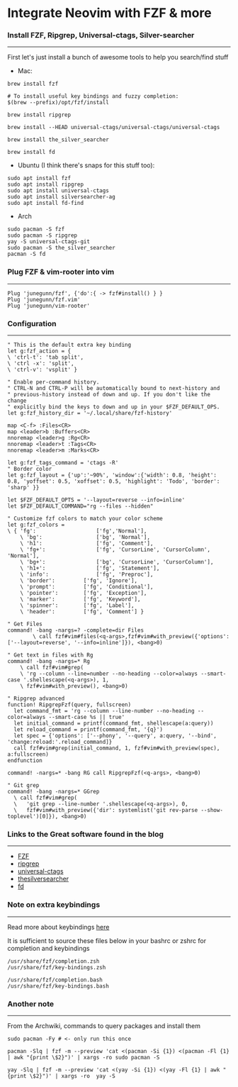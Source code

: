 # Integrate Neovim with FZF & more

### Install FZF, Ripgrep, Universal-ctags, Silver-searcher

---

First let's just install a bunch of awesome tools to help you search/find stuff

- Mac: 
```
brew install fzf

# To install useful key bindings and fuzzy completion:
$(brew --prefix)/opt/fzf/install

brew install ripgrep

brew install --HEAD universal-ctags/universal-ctags/universal-ctags

brew install the_silver_searcher

brew install fd
```

- Ubuntu (I think there's snaps for this stuff too):

```
sudo apt install fzf
sudo apt install ripgrep
sudo apt install universal-ctags
sudo apt install silversearcher-ag
sudo apt install fd-find
```

- Arch
```
sudo pacman -S fzf
sudo pacman -S ripgrep
yay -S universal-ctags-git
sudo pacman -S the_silver_searcher
pacman -S fd
```

### Plug FZF & vim-rooter into vim

---

```
Plug 'junegunn/fzf', {'do':{ -> fzf#install() } }
Plug 'junegunn/fzf.vim'
Plug 'junegunn/vim-rooter'
```

### Configuration

---

```
" This is the default extra key binding
let g:fzf_action = {
\ 'ctrl-t': 'tab split',
\ 'ctrl -x': 'split',
\ 'ctrl-v': 'vsplit' }

" Enable per-command history.
" CTRL-N and CTRL-P will be automatically bound to next-history and
" previous-history instead of down and up. If you don't like the change
" explicitly bind the keys to down and up in your $FZF_DEFAULT_OPS.
let g:fzf_history_dir = '~/.local/share/fzf-history'

map <C-f> :Files<CR>
map <leader>b :Buffers<CR>
nnoremap <leader>g :Rg<CR>
nnoremap <leader>t :Tags<CR>
nnoremap <leader>m :Marks<CR>

let g:fzf_tags_command = 'ctags -R'
" Border color
let g:fzf_layout = {'up':'~90%', 'window':{'width': 0.8, 'height': 0.8, 'yoffset': 0.5, 'xoffset': 0.5, 'highlight': 'Todo', 'border': 'sharp' }}

let $FZF_DEFAULT_OPTS = '--layout=reverse --info=inline'
let $FZF_DEFAULT_COMMAND="rg --files --hidden"

" Customize fzf colors to match your color scheme
let g:fzf_colors = 
\ { 'fg':					['fg','Normal'],
	\ 'bg':					['bg', 'Normal'],
	\ 'h1':					['fg', 'Comment'],
	\ 'fg+':				['fg', 'CursorLine', 'CursorColumn', 'Normal'],
	\ 'bg+':				['bg', 'CursorLine', 'CursorColumn'],
	\ 'h1+':				['fg', 'Statement'],
	\ 'info':				['fg', 'Preproc'],
	\ 'border':			['fg', 'Ignore'],
	\ 'prompt':			['fg', 'Conditional'],
	\ 'pointer':		['fg', 'Exception'],
	\ 'marker':			['fg', 'Keyword'],
	\ 'spinner':		['fg', 'Label'],
	\ 'header':			['fg', 'Comment'] }

" Get Files
command! -bang -nargs=? -complete=dir Files
		\ call fzf#vim#files(<q-args>,fzf#vim#with_preview({'options': ['--layout=reverse', '--info=inline']}), <bang>0)

" Get text in files with Rg
command! -bang -nargs=* Rg
	\ call fzf#vim#grep(
	\ 'rg --column --line=number --no-heading --color=always --smart-case '.shellescape(<q-args>), 1,
	\ fzf#vim#with_preview(), <bang>0)

" Ripgrep advanced
function! RipgrepFzf(query, fullscreen)
  let command_fmt = 'rg --column --line-number --no-heading --color=always --smart-case %s || true'
  let initial_command = printf(command_fmt, shellescape(a:query))
  let reload_command = printf(command_fmt, '{q}')
  let spec = {'options': ['--phony', '--query', a:query, '--bind', 'change:reload:'.reload_command]}
  call fzf#vim#grep(initial_command, 1, fzf#vim#with_preview(spec), a:fullscreen)
endfunction

command! -nargs=* -bang RG call RipgrepFzf(<q-args>, <bang>0)

" Git grep
command! -bang -nargs=* GGrep
  \ call fzf#vim#grep(
  \   'git grep --line-number '.shellescape(<q-args>), 0,
  \   fzf#vim#with_preview({'dir': systemlist('git rev-parse --show-toplevel')[0]}), <bang>0)

```

### Links to the Great software found in the blog

---

- [FZF](https://github.com/junegunn/fzf.vim)
- [ripgrep](https://github.com/BurntSushi/ripgrep)
- [universal-ctags](https://github.com/universal-ctags/ctags)
- [thesilversearcher](https://github.com/ggreer/the_silver_searcher)
- [fd](https://github.com/sharkdp/fd)


### Note on extra keybindings

---

Read more about keybindings [here](https://wiki.archlinux.org/index.php/Fzf)

It is sufficient to source these files below in your bashrc or zshrc for completion and keybindings

```
/usr/share/fzf/completion.zsh
/usr/share/fzf/key-bindings.zsh

/usr/share/fzf/completion.bash
/usr/share/fzf/key-bindings.bash

```

### Another note

---

From the Archwiki, commands to query packages and install them

```
sudo pacman -Fy # <- only run this once

pacman -Slq | fzf -m --preview 'cat <(pacman -Si {1}) <(pacman -Fl {1} | awk "{print \$2}")' | xargs -ro sudo pacman -S

yay -Slq | fzf -m --preview 'cat <(yay -Si {1}) <(yay -Fl {1} | awk "{print \$2}")' | xargs -ro  yay -S

```

